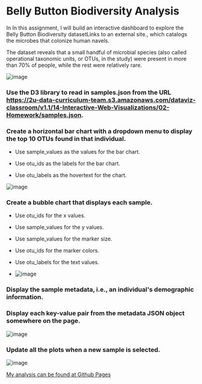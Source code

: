 # Belly Button Biodiversity Analysis

In In this assignment, I will build an interactive dashboard to explore the Belly Button Biodiversity datasetLinks to an external site., which catalogs the microbes that colonize human navels.

The dataset reveals that a small handful of microbial species (also called operational taxonomic units, or OTUs, in the study) were present in more than 70% of people, while the rest were relatively rare.

![image](https://github.com/meehal0203/belly-button-challenge/assets/146681542/26c3b8fc-6104-4d62-a09d-7d5328d8e49c)


### Use the D3 library to read in samples.json from the URL https://2u-data-curriculum-team.s3.amazonaws.com/dataviz-classroom/v1.1/14-Interactive-Web-Visualizations/02-Homework/samples.json.

### Create a horizontal bar chart with a dropdown menu to display the top 10 OTUs found in that individual.

* Use sample_values as the values for the bar chart.

* Use otu_ids as the labels for the bar chart.

* Use otu_labels as the hovertext for the chart.

![image](https://github.com/meehal0203/belly-button-challenge/assets/146681542/b98026ea-30ee-47dc-a1a6-e11ccf5eca38)

### Create a bubble chart that displays each sample.

* Use otu_ids for the x values.

* Use sample_values for the y values.

* Use sample_values for the marker size.

* Use otu_ids for the marker colors.

* Use otu_labels for the text values.

* ![image](https://github.com/meehal0203/belly-button-challenge/assets/146681542/81c4728f-7253-49aa-a1ac-97f1a3dfcb69)

### Display the sample metadata, i.e., an individual's demographic information.

### Display each key-value pair from the metadata JSON object somewhere on the page.

![image](https://github.com/meehal0203/belly-button-challenge/assets/146681542/fbc3f00b-e48e-4980-9b85-7e190e820eaa)

### Update all the plots when a new sample is selected.

![image](https://github.com/meehal0203/belly-button-challenge/assets/146681542/b5c6b690-c0a8-4fa9-aa98-4e0481bfe108)


[My analysis can be found at Github Pages](https://meehal0203.github.io/belly-button-challenge/) 






